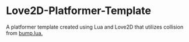 # Love2D-Platformer-Template
A platformer template created using Lua and Love2D that utilizes collision from <a href='https://github.com/kikito/bump.lua'>bump.lua.</a>
